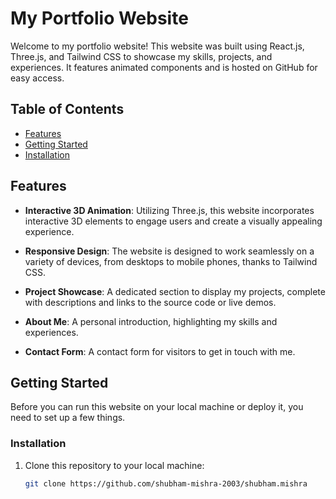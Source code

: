 # My Portfolio Website

Welcome to my portfolio website! This website was built using React.js, Three.js, and Tailwind CSS to showcase my skills, projects, and experiences. It features animated components and is hosted on GitHub for easy access.

## Table of Contents

- [Features](#features)
- [Getting Started](#getting-started)
- [Installation](#installation)

## Features

- **Interactive 3D Animation**: Utilizing Three.js, this website incorporates interactive 3D elements to engage users and create a visually appealing experience.

- **Responsive Design**: The website is designed to work seamlessly on a variety of devices, from desktops to mobile phones, thanks to Tailwind CSS.

- **Project Showcase**: A dedicated section to display my projects, complete with descriptions and links to the source code or live demos.

- **About Me**: A personal introduction, highlighting my skills and experiences.

- **Contact Form**: A contact form for visitors to get in touch with me.

## Getting Started

Before you can run this website on your local machine or deploy it, you need to set up a few things.

### Installation

1. Clone this repository to your local machine:

   ```bash
   git clone https://github.com/shubham-mishra-2003/shubham.mishra
